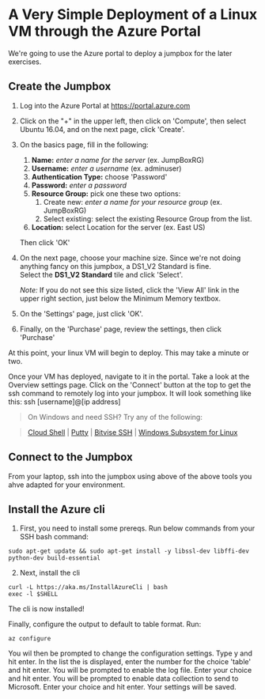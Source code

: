 # A Very Simple Deployment of a Linux VM through the Azure Portal #
We're going to use the Azure portal to deploy a jumpbox for the later exercises. 

## Create the Jumpbox
1. Log into the Azure Portal at https://portal.azure.com
2. Click on the "+" in the upper left, then click on 'Compute', then select Ubuntu 16.04, and on the next page, click 'Create'.
3. On the basics page, fill in the following:
    1. **Name:**    *enter a name for the server* (ex. JumpBoxRG) 
    1. **Username:**    *enter a username* (ex. adminuser)
    1. **Authentication Type:** choose 'Password'
    2. **Password:**    *enter a password*
    3. **Resource Group:** pick one these two options:
         1. Create new: *enter a name for your resource group* (ex. JumpBoxRG)
         2. Select existing: select the existing Resource Group from the list.
    4. **Location:** select Location for the server (ex. East US)

    Then click 'OK'

4. On the next page, choose your machine size.  Since we're not doing anything fancy on this jumpbox, a DS1_V2 Standard is fine.  
Select the **DS1_V2 Standard** tile and click 'Select'.

     _Note:_ If you do not see this size listed, click the 'View All' link in the upper right section, just below the Minimum Memory textbox.
3. On the 'Settings' page, just click 'OK'.  
4. Finally, on the 'Purchase' page, review the settings, then click 'Purchase'

At this point, your linux VM will begin to deploy.   This may take a minute or two.

Once your VM has deployed, navigate to it in the portal.  Take a look at the Overview settings page.  Click on the 'Connect' button at the top to get the ssh command to remotely log into your jumpbox.  It will look something like this:
        ssh [username]@[ip address]

> On Windows and need SSH? Try any of the following: 

>   [Cloud Shell](https://docs.microsoft.com/en-us/azure/cloud-shell/quickstart) |
>   [Putty](http://www.chiark.greenend.org.uk/~sgtatham/putty/download.html) |
>   [Bitvise SSH](https://www.bitvise.com/ssh-client-download) | 
>   [Windows Subsystem for Linux](https://msdn.microsoft.com/en-us/commandline/wsl/install_guide)


## Connect to the Jumpbox
From your laptop, ssh into the jumpbox using above of the above tools you ahve adapted for your environment.

## Install the Azure cli
1. First, you need to install some prereqs. Run below commands from your SSH bash command:
```
sudo apt-get update && sudo apt-get install -y libssl-dev libffi-dev python-dev build-essential
```
2. Next, install the cli
```
curl -L https://aka.ms/InstallAzureCli | bash
exec -l $SHELL
```

The cli is now installed!

Finally, configure the output to default to table format.  Run:
```
az configure
```
You wil then be prompted to change the configuration settings.  Type y and hit enter.
In the list the is displayed, enter the number for the choice 'table' and hit enter.
You will be prompted to enable the log file.  Enter your choice and hit enter. 
You will be prompted to enable data collection to send to Microsoft.  Enter your choice and hit enter.
Your settings will be saved.